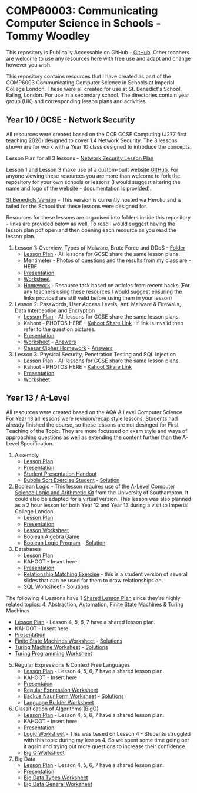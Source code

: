 # COMP60003: Communicating Computer Science in Schools - Tommy Woodley

This repository is Publically Accessable on GitHub - [GitHub](https://github.com/TommyWoodley/teaching).
Other teachers are welcome to use any resources here with free use and adapt and change however you wish.

This repository contains resources that I have created as part of the COMP6003 Communicating Computer Science in Schools at Imperial College London.
These were all created for use at St. Benedict's School, Ealing, London.
For use in a secondary school. 
The directories contain year group (UK) and corresponding lesson plans and activities.

## Year 10 / GCSE - Network Security
All resources were created based on the OCR GCSE Computing (J277 first teaching 2020) designed to cover 1.4 Network Security.
The 3 lessons shown are for work with a Year 10 class designed to introduce the concepts.

Lesson Plan for all 3 lessons - [Network Security Lesson Plan](Y10/NetworkSecurity.pdf)

Lesson 1 and Lesson 3 make use of a custom-built website [GitHub](https://github.com/TommyWoodley/broken-stbens). 
For anyone viewing these resources you are more than welcome to fork the repository for your own schools or lessons (I would suggest altering the name and logo of the website - documentation is provided).

[St Benedicts Version](https://stormy-oasis-27277.herokuapp.com) - This version is currently hosted via Heroku and is tailed for the School that these lessons were designed for.

Resources for these lessons are organised into folders inside this repository - links are provided below as well. To read I would suggest having the lesson plan pdf open and then opening each resource as you read the lesson plan.

1. Lesson 1: Overview, Types of Malware, Brute Force and DDoS - [Folder](Y10/L1)
   - [Lesson Plan](Y10/NetworkSecurity.pdf) - All lessons for GCSE share the same lesson plans.
   - Mentimeter - Photos of questions and the results from my class are - HERE
   - [Presentation](Y10/L1/Lesson1Presentation.pptx)
   - [Worksheet](Y10/L1/Lesson1Worksheet.docx)
   - [Homework](Y10/L1/ImpactsOfAttacksHomework.docx) - Resource task based on articles from recent hacks (For any teachers using these resources I would suggest ensuring the links provided are still valid before using them in your lesson) 
2. Lesson 2: Passwords, User Access Levels, Anti Malware & Firewalls, Data Interception and Encryption
   - [Lesson Plan](Y10/NetworkSecurity.pdf) - All lessons for GCSE share the same lesson plans.
   - Kahoot - PHOTOS HERE - [Kahoot Share Link](https://create.kahoot.it/share/network-attacks/7f893d8b-95e7-445f-a193-6eadcdf48f89) -If link is invalid then refer to the question pictures.
   - [Presentation](Y10/L2/Lesson2Presentation.pptx)
   - [Worksheet](Y10/L2/L2Worksheet.pptx) - [Answers](Y10/L2/L2WorksheetAnswers.pptx)
   - [Caesar Cipher Homework](Y10/L2/CaesarCypherHomework.docx) - [Answers](Y10/L2/CaesarCypherHomework.docx)
3. Lesson 3: Physical Security, Penetration Testing and SQL Injection
   - [Lesson Plan](Y10/NetworkSecurity.pdf) - All lessons for GCSE share the same lesson plans.
   - Kahoot - PHOTOS HERE - [Kahoot Share Link](https://create.kahoot.it/share/network-attacks-2/7f5f1d74-8974-4437-94aa-dccd9a7021a4)
   - [Presentation](Y10/L3/Lesson3Presentation.pptx)
   - [Worksheet](Y10/L3/Lesson3Worksheet.docx)

## Year 13 / A-Level
All resources were created based on the AQA A Level Computer Science.
For Year 13 all lessons were revision/recap style lessons. 
Students had already finished the course, so these lessons are not desinged for First Teaching of the Topic.
They are more focussed on exam style and ways of approaching questions as well as extending the content further than the A-Level Specification.

1. Assembly
      - [Lesson Plan](ALevel/Assembly/AssemblyLessonPlan.pdf)
      - [Presentation](ALevel/Assembly/AssemblyPresentation.pptx)
      - [Student Presentation Handout](ALevel/Assembly/AssemblyLanguageStudentHandout.pdf)
      - [Bubble Sort Exercise Student](ALevel/Assembly/bubble_sort_blank.txt) - [Solution](ALevel/Assembly/bubble_sort_solution.txt)
2. Boolean Logic - This lesson requires use of the [A-Level Computer Science Logic and Arithmetic Kit](https://www.ecs.soton.ac.uk/outreach/kits/computer-science-logic-and-arithmetic-kit) from the University of Southampton. It could also be adapted for a virtual version. This lesson was also planned as a 2 hour lesson for both Year 12 and Year 13 during a visit to Imperial College London.
   - [Lesson Plan](ALevel/BooleanLogic/BooleanLogicLessonPlan.pdf)
   - [Presentation](ALevel/BooleanLogic/BooleanLogicPresentation.pptx)
   - [Lesson Worksheet](ALevel/BooleanLogic/BooleanLogicWorksheet.pdf)
   - [Boolean Algebra Game](ALevel/BooleanLogic/BooleanGame.pdf)
   - [Boolean Logic Program](ALevel/BooleanLogic/BooleanLogicProgram.ipynb) - [Solution](ALevel/BooleanLogic/BooleanLogicProgramSolution.ipynb)
3. Databases
   - [Lesson Plan](ALevel/Databases/DatabasesLessonPlan.pdf)
   - KAHOOT - Insert here
   - [Presentation](ALevel/Databases/DatabasesPresentation.pdf)
   - [Relationship Matching Exercise](ALevel/Databases/RelationshipMatching.pdf) - this is a student version of several slides that can be used for them to draw relationships on.
   - [SQL Worksheet](ALevel/Databases/SQLWorksheet.pdf) - [Solutions](ALevel/Databases/SQLSolutions.pdf)

The following 4 Lessons have 1 [Shared Lesson Plan](ALevel/FundamentalsOfComputationalThinking.pdf) since they're highly related topics:
4. Abstraction, Automation, Finite State Machines & Turing Machines
   - [Lesson Plan](ALevel/FundamentalsOfComputationalThinking.pdf) - Lesson 4, 5, 6, 7 have a shared lesson plan.
   - KAHOOT - Insert here
   - [Presentation](ALevel/FSM&TM/FSM&TuringPresentation.pptx)
   - [Finite State Machines Worksheet](ALevel/FSM&TM/FSMQuestions.docx) - [Solutions](ALevel/FSM&TM/FSMAnswers.docx)
   - [Turing Machine Worksheet](ALevel/FSM&TM/TMQuestions.docx) - [Solutions](ALevel/FSM&TM/TMAnswers.docx)
   - [Turing Programming Worksheet](ALevel/FSM&TM/TuringProgramming.docx)
5. Regular Expressions & Context Free Languages
   - [Lesson Plan](ALevel/FundamentalsOfComputationalThinking.pdf) - Lesson 4, 5, 6, 7 have a shared lesson plan.
   - KAHOOT - Insert here
   - [Presentaion](ALevel/RegularAndContextFreeLanguages/RE&CFLPresentation.pptx)
   - [Regular Expression Worksheet](ALevel/RegularAndContextFreeLanguages/RegularExpressionQuestions.docx)
   - [Backus Naur Form Worksheet](ALevel/RegularAndContextFreeLanguages/BackusNaurFormQuestions.docx) - [Solutions](ALevel/RegularAndContextFreeLanguages/BackusNaurFormAnswers.docx)
   - [Language Builder Worksheet](ALevel/RegularAndContextFreeLanguages/LanguageBuilder.docx)
6. Classification of Algorithms (BigO)
   - [Lesson Plan](ALevel/FundamentalsOfComputationalThinking.pdf) - Lesson 4, 5, 6, 7 have a shared lesson plan.
   - KAHOOT - Insert here
   - [Presentation](ALevel/BigO/BigOPresentation.pptx)
   - [Logic Worksheet](ALevel/BigO/LogicWorksheet.docx) - This was based on Lesson 4 - Students struggled with this topic during my lesson 4. So we spent some time going oer it again and trying out more questions to increase their confidence.
   - [Big O Worksheet](ALevel/BigO/BigOWorksheet.docx)
7. Big Data
   - [Lesson Plan](ALevel/FundamentalsOfComputationalThinking.pdf) - Lesson 4, 5, 6, 7 have a shared lesson plan.
   - [Presentation](ALevel/BigData/BigDataPresentation.pptx)
   - [Big Data Types Worksheet](ALevel/BigData/BigDataTypes.docx)
   - [Big Data General Worksheet](ALevel/BigData/BigDataQuestions.docx)

